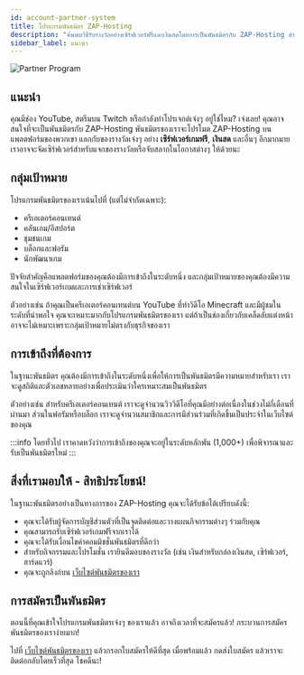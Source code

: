 ```yaml
---
id: account-partner-system
title: โปรแกรมพันธมิตร ZAP-Hosting
description: "ค้นพบวิธีรับรางวัลอย่างเซิร์ฟเวอร์ฟรีและเงินสดโดยการเป็นพันธมิตรกับ ZAP-Hosting สำหรับแพลตฟอร์มเกมหรือคอนเทนต์ของคุณ → เรียนรู้เพิ่มเติมตอนนี้"
sidebar_label: แนะนำ
---
```


![Partner Program](https://screensaver01.zap-hosting.com/index.php/s/yLdaKZLHQioeKCz/preview)

## แนะนำ

คุณมีช่อง YouTube, สตรีมบน Twitch หรือกำลังทำโปรเจกต์เจ๋งๆ อยู่ใช่ไหม? เจ๋งเลย! คุณอาจสนใจที่จะเป็นพันธมิตรกับ ZAP-Hosting พันธมิตรของเราจะโปรโมต ZAP-Hosting บนแพลตฟอร์มของพวกเขา แลกกับของรางวัลเจ๋งๆ อย่าง **เซิร์ฟเวอร์เกมฟรี**, **เงินสด** และอื่นๆ อีกมากมาย เราอาจจะจัดเซิร์ฟเวอร์สำหรับแจกของรางวัลหรือจับสลากในโอกาสต่างๆ ให้ด้วยนะ

## กลุ่มเป้าหมาย

โปรแกรมพันธมิตรของเราเน้นไปที่ (แต่ไม่จำกัดเฉพาะ):
- ครีเอเตอร์คอนเทนต์
- คลันเกม/อีสปอร์ต
- ชุมชนเกม
- บล็อกและฟอรัม
- นักพัฒนาเกม

ปัจจัยสำคัญคือแพลตฟอร์มของคุณต้องมีการเข้าถึงในระดับหนึ่ง และกลุ่มเป้าหมายของคุณต้องมีความสนใจในเซิร์ฟเวอร์เกมและการเช่าเซิร์ฟเวอร์

ตัวอย่างเช่น ถ้าคุณเป็นครีเอเตอร์คอนเทนต์บน YouTube ที่ทำวิดีโอ Minecraft และมีผู้ชมในระดับที่น่าพอใจ คุณจะเหมาะมากกับโปรแกรมพันธมิตรของเรา แต่ถ้าเป็นช่องเกี่ยวกับเคล็ดลับแต่งหน้า อาจจะไม่เหมาะเพราะกลุ่มเป้าหมายไม่ตรงกับธุรกิจของเรา

## การเข้าถึงที่ต้องการ

ในฐานะพันธมิตร คุณต้องมีการเข้าถึงในระดับหนึ่งเพื่อให้การเป็นพันธมิตรมีความหมายสำหรับเรา เราจะดูสถิติและตัวเลขหลายอย่างเพื่อประเมินว่าใครเหมาะสมเป็นพันธมิตร

ตัวอย่างเช่น สำหรับครีเอเตอร์คอนเทนต์ เราจะดูจำนวนวิววิดีโอที่คุณมีอย่างต่อเนื่องในช่วงไม่กี่เดือนที่ผ่านมา ส่วนในฟอรัมหรือบล็อก เราจะดูจำนวนสมาชิกและการมีส่วนร่วมที่เกิดขึ้นเป็นประจำในเว็บไซต์ของคุณ

:::info
โดยทั่วไป เราคาดหวังว่าการเข้าถึงของคุณจะอยู่ในระดับหลักพัน (1,000+) เพื่อพิจารณาและรับเป็นพันธมิตรใหม่
:::

## สิ่งที่เรามอบให้ - สิทธิประโยชน์!

ในฐานะพันธมิตรอย่างเป็นทางการของ ZAP-Hosting คุณจะได้รับข้อได้เปรียบดังนี้:
- คุณจะได้รับผู้จัดการบัญชีส่วนตัวที่เป็นจุดติดต่อและวางแผนกิจกรรมต่างๆ ร่วมกับคุณ
- คุณสามารถรับเซิร์ฟเวอร์เกมฟรีจากเราได้
- คุณจะได้รับเงื่อนไขค่าคอมมิชชั่นพันธมิตรที่ดีกว่า
- สำหรับกิจกรรมและโปรโมชั่น เรายินดีมอบของรางวัล (เช่น เงินสำหรับกล่องเงินสด, เซิร์ฟเวอร์, ฮาร์ดแวร์)
- คุณจะถูกลิงก์บน [เว็บไซต์พันธมิตรของเรา](https://zap-hosting.com/en/partner/)

## การสมัครเป็นพันธมิตร

ตอนนี้ที่คุณเข้าใจโปรแกรมพันธมิตรเจ๋งๆ ของเราแล้ว อาจถึงเวลาที่จะสมัครแล้ว! กระบวนการสมัครพันธมิตรของเราง่ายมาก!

ไปที่ [เว็บไซต์พันธมิตรของเรา](https://zap-hosting.com/en/partner/) แล้วกรอกใบสมัครให้ดีที่สุด เมื่อพร้อมแล้ว กดส่งใบสมัคร แล้วเราจะติดต่อกลับโดยเร็วที่สุด โชคดีนะ!